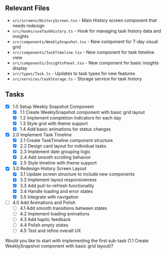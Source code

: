 ## Relevant Files

- `src/screens/HistoryScreen.tsx` - Main History screen component that needs redesign
- `src/hooks/useTaskHistory.ts` - Hook for managing task history data and insights
- `src/components/WeeklySnapshot.tsx` - New component for 7-day visual grid
- `src/components/TaskTimeline.tsx` - New component for task timeline view
- `src/components/InsightsPanel.tsx` - New component for basic insights display
- `src/types/Task.ts` - Updates to task types for new features
- `src/services/taskStorage.ts` - Storage service for task history

## Tasks

- [x] 1.0 Setup Weekly Snapshot Component
  - [x] 1.1 Create WeeklySnapshot component with basic grid layout
  - [x] 1.2 Implement completion indicators for each day
  - [x] 1.3 Style grid with theme support
  - [x] 1.4 Add basic animations for status changes

- [x] 2.0 Implement Task Timeline
  - [x] 2.1 Create TaskTimeline component structure
  - [x] 2.2 Design card layout for individual tasks
  - [x] 2.3 Implement date grouping logic
  - [x] 2.4 Add smooth scrolling behavior
  - [x] 2.5 Style timeline with theme support

- [x] 3.0 Redesign History Screen Layout
  - [x] 3.1 Update screen structure to include new components
  - [x] 3.2 Implement layout responsiveness
  - [x] 3.3 Add pull-to-refresh functionality
  - [x] 3.4 Handle loading and error states
  - [x] 3.5 Integrate with navigation

- [ ] 4.0 Add Animations and Polish
  - [ ] 4.1 Add smooth transitions between states
  - [ ] 4.2 Implement loading animations
  - [ ] 4.3 Add haptic feedback
  - [ ] 4.4 Polish empty states
  - [ ] 4.5 Test and refine overall UX

Would you like to start with implementing the first sub-task (1.1 Create WeeklySnapshot component with basic grid layout)?